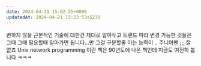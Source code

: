 ```yaml
---
date: 2024-04-21 15:02:55+0000
updatedAt: 2024-04-21 15:23:53+5230
---
```

변하지 않을 근본적인 기술에 대한건 
제대로 알아두고 
트랜드 따라 변경 가능한 것들은
그때 그때 필요할때 알아가면 됩니다...만
그걸 구분할줄 아는 능력이 .. 주니어땐 ;;; 잘 없죠 
Unix network programming 이란 책은
90년도에 나온 책인데 
지금도 여전히 봅니다 ㅋㅋㅋ 